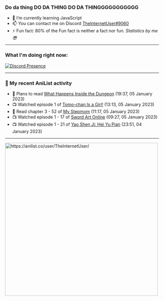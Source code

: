### Do da thing DO DA THING DO DA THINGGGGGGGGGGG

- 🌱 I’m currently learning JavaScript
- 📫 You can contact me on Discord [TheInternetUser#9060](https://discord.com/users/534117072796385300)
- ⚡ Fun fact: 80% of the Fun fact is neither a fact nor fun. _Statistics by me 😎_
<hr>
 
### What I'm doing right now:
[![Discord Presence](https://lanyard.cnrad.dev/api/534117072796385300)](https://discord.com/users/534117072796385300)
<hr>
  
### 🌸 My recent AniList activity

<!-- ANILIST_ACTIVITY:start -->

-   📖 Plans to read [What Happens Inside the Dungeon](https://anilist.co/manga/117728) (19:37, 05 January 2023)
-   📺 Watched episode 1 of [Tomo-chan Is a Girl!](https://anilist.co/anime/151806) (13:13, 05 January 2023)
-   📖 Read chapter 3 - 52 of [My Stepmom](https://anilist.co/manga/106260) (11:17, 05 January 2023)
-   📺 Watched episode 1 - 17 of [Sword Art Online](https://anilist.co/anime/11757) (09:27, 05 January 2023)
-   📺 Watched episode 1 - 21 of [Yao Shen Ji: Hei Yu Pian](https://anilist.co/anime/116964) (23:51, 04 January 2023)

<!-- ANILIST_ACTIVITY:end -->
<hr>

<img width="500" alt="https://anilist.co/user/TheInternetUser/" src="https://img.anili.st/User/929966"/>
